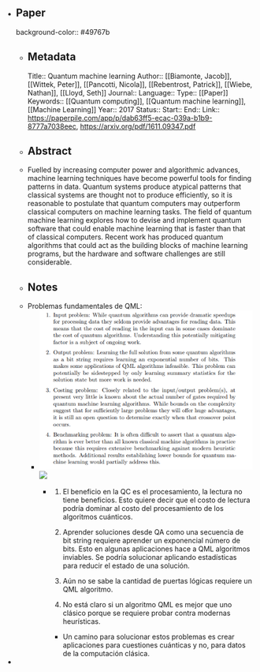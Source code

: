 - ## Paper
  background-color:: #49767b
	- ## Metadata
	  Title:: Quantum machine learning
	  Author:: [[Biamonte, Jacob]], [[Wittek, Peter]], [[Pancotti, Nicola]], [[Rebentrost, Patrick]], [[Wiebe, Nathan]], [[Lloyd, Seth]]
	  Journal::
	  Language::
	  Type:: [[Paper]] 
	  Keywords:: [[Quantum computing]], [[Quantum machine learning]], [[Machine Learning]]
	  Year:: 2017
	  Status::
	  Start::
	  End::
	  Link:: https://paperpile.com/app/p/dab63ff5-ecac-039a-b1b9-8777a7038eec, https://arxiv.org/pdf/1611.09347.pdf
	- ## Abstract
	- Fuelled by increasing computer power and algorithmic advances, machine learning techniques have become powerful tools for finding patterns in data. Quantum systems produce atypical patterns that classical systems are thought not to produce efficiently, so it is reasonable to postulate that quantum computers may outperform classical computers on machine learning tasks. The field of quantum machine learning explores how to devise and implement quantum software that could enable machine learning that is faster than that of classical computers. Recent work has produced quantum algorithms that could act as the building blocks of machine learning programs, but the hardware and software challenges are still considerable.
	- ## Notes
	- Problemas fundamentales de QML:
		- ![image.png](../assets/image_1656169679927_0.png) ![](https://hypernotes.zenkit.com/api/v1/lists/2362182/files/wdYsZrSMP)
			- 1) El beneficio en la QC es el procesamiento, la lectura no tiene beneficios. Esto quiere decir que el costo de lectura podría dominar al costo del procesamiento de los algoritmos cuánticos.
			  
			  2) Aprender soluciones desde QA como una secuencia de bit string requiere aprender un exponencial número de bits. Esto en algunas aplicaciones hace a QML algoritmos inviables. Se podría solucionar aplicando estadísticas para reducir el estado de una solución.
			  
			  3) Aún no se sabe la cantidad de puertas lógicas requiere un QML algoritmo.
			  
			  4) No está claro si un algoritmo QML es mejor que uno clásico porque se requiere probar contra modernas heurísticas.
				- Un camino para solucionar estos problemas es crear aplicaciones para cuestiones cuánticas y no, para datos de la computación clásica.
-